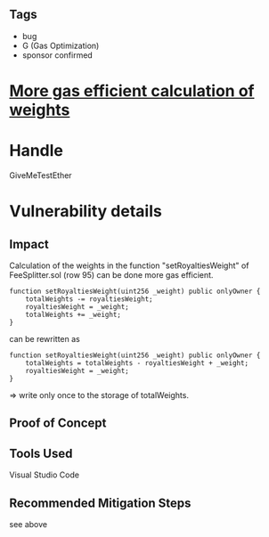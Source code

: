 ## Tags

- bug
- G (Gas Optimization)
- sponsor confirmed

# [More gas efficient calculation of weights](https://github.com/code-423n4/2021-11-nested-findings/issues/28) 

# Handle

GiveMeTestEther


# Vulnerability details

## Impact
Calculation of the weights in the function "setRoyaltiesWeight" of FeeSplitter.sol (row 95) can be done more gas efficient.

    function setRoyaltiesWeight(uint256 _weight) public onlyOwner {
        totalWeights -= royaltiesWeight;
        royaltiesWeight = _weight;
        totalWeights += _weight;
    }

can be rewritten as

    function setRoyaltiesWeight(uint256 _weight) public onlyOwner {
        totalWeights = totalWeights - royaltiesWeight + _weight;
        royaltiesWeight = _weight;
    }

=> write only once to the storage of totalWeights.

## Proof of Concept

## Tools Used
Visual Studio Code

## Recommended Mitigation Steps
see above

